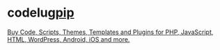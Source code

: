 # codelug[pip](https://pip.pypa.io/en/stable/)
[Buy Code, Scripts, Themes, Templates and Plugins for PHP, JavaScript, HTML, WordPress, Android, iOS and more.](https://codelug.com)
